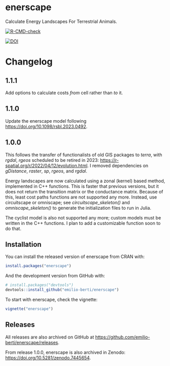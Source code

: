 
<!-- README.md is generated from README.Rmd. Please edit that file -->

# enerscape

Calculate Energy Landscapes For Terrestrial Animals.

<!-- badges: start -->

[![R-CMD-check](https://github.com/emilio-berti/enerscape/workflows/R-CMD-check/badge.svg)](https://github.com/emilio-berti/enerscape/actions)

[![DOI](https://zenodo.org/badge/DOI/10.5281/zenodo.7445654.svg)](https://doi.org/10.5281/zenodo.7445654)

<!-- badges: end -->

# Changelog

## 1.1.1

Add options to calculate costs _from_ cell rather than _to_ it.

## 1.1.0

Update the enerscape model following https://doi.org/10.1098/rsbl.2023.0492.

## 1.0.0

This follows the transfer of functionalists of old GIS packages to _terra_, with _rgdal_, _rgeos_ scheduled to be retired in 2023: <https://r-spatial.org/r/2022/04/12/evolution.html>. I removed dependencies on _gDistance_, _raster_, _sp_, _rgeos_, and _rgdal_.

Energy landscapes are now calculated using a zonal (kernel) based method, implemented in C++ functions.
This is faster that previous versions, but it does not return the transition matrix or the conductance matrix.
Because of this, least cost paths functions are not supported any more.
Instead, use circuitscape or omniscape; see *circuitscape_skeleton()* and *omniscape_skeleton()* to generate the initialization files to run in Julia.

The cyclist model is also not supported any more; custom models must be written in the C++ functions.
I plan to add a customizable function soon to do that.

## Installation

You can install the released version of enerscape from CRAN with:

```r
install.packages("enerscape")
```

And the development version from GitHub with:

```r
# install.packages("devtools")
devtools::install_github("emilio-berti/enerscape")
```

To start with enerscape, check the vignette:
```r
vignette("enerscape")
```

## Releases

All releases are also archived on GitHub at <https://github.com/emilio-berti/enerscape/releases>.

From release 1.0.0, enerscape is also archived in Zenodo: <https://doi.org/10.5281/zenodo.7445654>.

